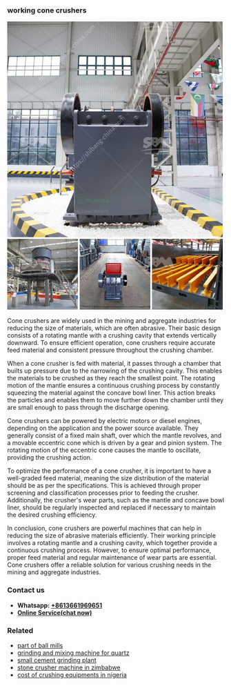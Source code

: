 <h3>working cone crushers</h3><img src='1704791175.jpg' alt=''><p>Cone crushers are widely used in the mining and aggregate industries for reducing the size of materials, which are often abrasive. Their basic design consists of a rotating mantle with a crushing cavity that extends vertically downward. To ensure efficient operation, cone crushers require accurate feed material and consistent pressure throughout the crushing chamber.</p><p>When a cone crusher is fed with material, it passes through a chamber that builts up pressure due to the narrowing of the crushing cavity. This enables the materials to be crushed as they reach the smallest point. The rotating motion of the mantle ensures a continuous crushing process by constantly squeezing the material against the concave bowl liner. This action breaks the particles and enables them to move further down the chamber until they are small enough to pass through the discharge opening.</p><p>Cone crushers can be powered by electric motors or diesel engines, depending on the application and the power source available. They generally consist of a fixed main shaft, over which the mantle revolves, and a movable eccentric cone which is driven by a gear and pinion system. The rotating motion of the eccentric cone causes the mantle to oscillate, providing the crushing action.</p><p>To optimize the performance of a cone crusher, it is important to have a well-graded feed material, meaning the size distribution of the material should be as per the specifications. This is achieved through proper screening and classification processes prior to feeding the crusher. Additionally, the crusher's wear parts, such as the mantle and concave bowl liner, should be regularly inspected and replaced if necessary to maintain the desired crushing efficiency.</p><p>In conclusion, cone crushers are powerful machines that can help in reducing the size of abrasive materials efficiently. Their working principle involves a rotating mantle and a crushing cavity, which together provide a continuous crushing process. However, to ensure optimal performance, proper feed material and regular maintenance of wear parts are essential. Cone crushers offer a reliable solution for various crushing needs in the mining and aggregate industries.</p><h3>Contact us</h3><ul><li><strong>Whatsapp:&nbsp;<a href="https://wa.me/8613661969651">+8613661969651</a></strong></li><li><a href="https://swt.shibang-china.com/?git&amp;zhl&amp;working cone crushers"><strong>Online Service(chat now)</strong></a></li></ul><h3>Related</h3><ul><li><a href='part of ball mills.md'>part of ball mills</a></li><li><a href='grinding and mixing machine for quartz.md'>grinding and mixing machine for quartz</a></li><li><a href='small cement grinding plant.md'>small cement grinding plant</a></li><li><a href='stone crusher machine in zimbabwe.md'>stone crusher machine in zimbabwe</a></li><li><a href='cost of crushing equipments in nigeria.md'>cost of crushing equipments in nigeria</a></li></ul>